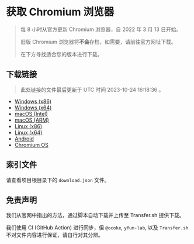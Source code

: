 # 获取 Chromium 浏览器

> 每 8 小时从官方更新 Chromium 浏览器，自 2022 年 3 月 13 日开始。
> 
> 旧版 Chromium 浏览器将**不会**存档，如需要，请前往官方网址下载。
>
> 在下方寻找适合您的版本进行下载。

## 下载链接

> 此处链接的文件最后更新于 UTC 时间 2023-10-24 16:18:36
。

- [Windows (x86)](https://transfer.sh/HAEnWgeQtI/Win.zip)
- [Windows (x64)](https://transfer.sh/QkWIwBGiaE/Win_x64.zip)
- [macOS (Intel)](https://transfer.sh/If8NKXfSaR/Mac.zip)
- [macOS (ARM)](https://transfer.sh/QmwhjsmEeX/Mac_Arm.zip)
- [Linux (x86)](https://transfer.sh/QPi5OwUCLs/Linux.zip)
- [Linux (x64)](https://transfer.sh/nkxWSch7mp/Linux_x64.zip)
- [Android](https://transfer.sh/koiIiKW4cq/Android.zip)
- [Chromium OS](https://transfer.sh/KAnJEPPqyH/Linux_ChromiumOS_Full.zip)

## 索引文件

请查看项目根目录下的 `download.json` 文件。

## 免责声明

我们从官网中指出的方法，通过脚本自动下载并上传至 Transfer.sh 提供下载。

我们使用 CI (GitHub Action) 进行同步，但 `@ocoke`, `yfun-lab`, 以及 `Transfer.sh` 不对文件内容进行保证，请自行对其分辨。
